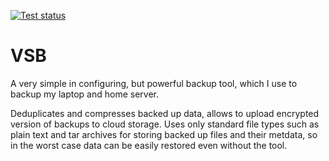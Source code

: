 [![Test status](https://github.com/KonishchevDmitry/vsb/actions/workflows/test.yml/badge.svg)](https://github.com/KonishchevDmitry/vsb/actions/workflows/test.yml)

# VSB

A very simple in configuring, but powerful backup tool, which I use to backup my laptop and home server. 

Deduplicates and compresses backed up data, allows to upload encrypted version of backups to cloud storage. Uses only standard file types such as plain text and tar archives for storing backed up files and their metdata, so in the worst case data can be easily restored even without the tool.